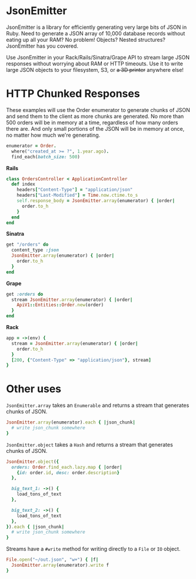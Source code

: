 

# JsonEmitter

JsonEmitter is a library for efficiently generating very large bits of JSON in Ruby. Need to generate a JSON array of 10,000 database records without eating up all your RAM? No problem! Objects? Nested structures? JsonEmitter has you covered.

Use JsonEmitter in your Rack/Rails/Sinatra/Grape API to stream large JSON responses without worrying about RAM or HTTP timeouts. Use it to write large JSON objects to your filesystem, S3, or ~~a 3D printer~~ anywhere else!

# HTTP Chunked Responses

These examples will use the Order enumerator to generate chunks of JSON and send them to the client as more chunks are generated. No more than 500 orders will be in memory at a time, regardless of how many orders there are. And only small portions of the JSON will be in memory at once, no matter how much we're generating.

```ruby
enumerator = Order.
  where("created_at >= ?", 1.year.ago).
  find_each(batch_size: 500)
```

**Rails**

```ruby
class OrdersController < ApplicationController
  def index
    headers["Content-Type"] = "application/json"
    headers["Last-Modified"] = Time.now.ctime.to_s
    self.response_body = JsonEmitter.array(enumerator) { |order|
      order.to_h
    }
  end
end
```

**Sinatra**

```ruby
get "/orders" do
  content_type :json
  JsonEmitter.array(enumerator) { |order|
    order.to_h
  }
end
```

**Grape**

```ruby
get :orders do
  stream JsonEmitter.array(enumerator) { |order|
    ApiV1::Entities::Order.new(order)
  }
end
```

**Rack**

```ruby
app = ->(env) {
  stream = JsonEmitter.array(enumerator) { |order|
    order.to_h
  }
  [200, {"Content-Type" => "application/json"}, stream]
}
```

# Other uses

`JsonEmitter.array` takes an `Enumerable` and returns a stream that generates chunks of JSON.

```ruby
JsonEmitter.array(enumerator).each { |json_chunk|
  # write json_chunk somewhere
}
```

`JsonEmitter.object` takes a `Hash` and returns a stream that generates chunks of JSON.

```ruby
JsonEmitter.object({
  orders: Order.find_each.lazy.map { |order|
    {id: order.id, desc: order.description}
  },

  big_text_1: ->() {
    load_tons_of_text
  },

  big_text_2: ->() {
    load_tons_of_text
  },
}).each { |json_chunk|
  # write json_chunk somewhere
}
```

Streams have a `#write` method for writing directly to a `File` or `IO` object.

```ruby
File.open("~/out.json", "w+") { |f|
  JsonEmitter.array(enumerator).write f
}
```
